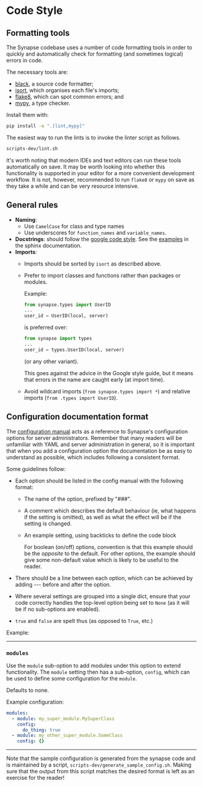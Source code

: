 # Code Style

## Formatting tools

The Synapse codebase uses a number of code formatting tools in order to
quickly and automatically check for formatting (and sometimes logical)
errors in code.

The necessary tools are:

- [black](https://black.readthedocs.io/en/stable/), a source code formatter;
- [isort](https://pycqa.github.io/isort/), which organises each file's imports;
- [flake8](https://flake8.pycqa.org/en/latest/), which can spot common errors; and
- [mypy](https://mypy.readthedocs.io/en/stable/), a type checker.

Install them with:

```sh
pip install -e ".[lint,mypy]"
```

The easiest way to run the lints is to invoke the linter script as follows.

```sh
scripts-dev/lint.sh
```

It's worth noting that modern IDEs and text editors can run these tools
automatically on save. It may be worth looking into whether this
functionality is supported in your editor for a more convenient
development workflow. It is not, however, recommended to run `flake8` or `mypy`
on save as they take a while and can be very resource intensive.

## General rules

-   **Naming**:
    -   Use `CamelCase` for class and type names
    -   Use underscores for `function_names` and `variable_names`.
-   **Docstrings**: should follow the [google code
    style](https://google.github.io/styleguide/pyguide.html#38-comments-and-docstrings).
    See the
    [examples](http://sphinxcontrib-napoleon.readthedocs.io/en/latest/example_google.html)
    in the sphinx documentation.
-   **Imports**:
    -   Imports should be sorted by `isort` as described above.
    -   Prefer to import classes and functions rather than packages or
        modules.

        Example:

        ```python
        from synapse.types import UserID
        ...
        user_id = UserID(local, server)
        ```

        is preferred over:

        ```python
        from synapse import types
        ...
        user_id = types.UserID(local, server)
        ```

        (or any other variant).

        This goes against the advice in the Google style guide, but it
        means that errors in the name are caught early (at import time).

    -   Avoid wildcard imports (`from synapse.types import *`) and
        relative imports (`from .types import UserID`).

## Configuration documentation format

The [configuration manual](usage/configuration/config_documentation.md) acts as a
reference to Synapse's configuration options for server administrators.
Remember that many readers will be unfamiliar with YAML and server
administration in general, so it is important that when you add
a configuration option the documentation be as easy to understand as possible, which 
includes following a consistent format.

Some guidelines follow:

- Each option should be listed in the config manual with the following format:
      
    - The name of the option, prefixed by "###". 

    - A comment which describes the default behaviour (ie, what
        happens if the setting is omitted), as well as what the effect
        will be if the setting is changed.
    - An example setting, using backticks to define the code block

        For boolean (on/off) options, convention is that this example
        should be the *opposite* to the default. For other options, the example should give
        some non-default value which is likely to be useful to the reader.

- There should be a line between each option, which can be achieved by adding --- before and
  after the option.
- Where several settings are grouped into a single dict, ensure that your code
    correctly handles the top-level option being set to `None` (as it
    will be if no sub-options are enabled).
- `true` and `false` are spelt thus (as opposed to `True`, etc.)

Example:

---
### `modules`

Use the `module` sub-option to add modules under this option to extend functionality. 
The `module` setting then has a sub-option, `config`, which can be used to define some configuration
for the `module`.

Defaults to none.

Example configuration:
```yaml
modules:
  - module: my_super_module.MySuperClass
    config:
      do_thing: true
  - module: my_other_super_module.SomeClass
    config: {}
```
---


Note that the sample configuration is generated from the synapse code
and is maintained by a script, `scripts-dev/generate_sample_config.sh`.
Making sure that the output from this script matches the desired format
is left as an exercise for the reader!
